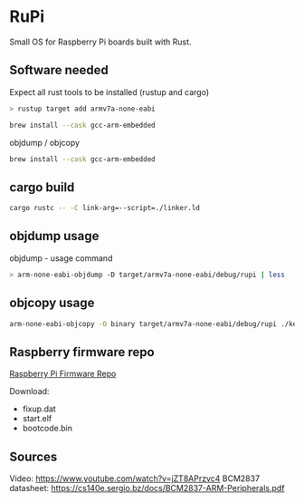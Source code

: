 # RuPi

Small OS for Raspberry Pi boards built with Rust.

## Software needed

Expect all rust tools to be installed (rustup and cargo)

```sh
> rustup target add armv7a-none-eabi
```

```sh
brew install --cask gcc-arm-embedded
```

objdump / objcopy 

```sh
brew install --cask gcc-arm-embedded
```

## cargo build

```sh
cargo rustc -- -C link-arg=--script=./linker.ld
```


## objdump usage

objdump - usage command

```sh
> arm-none-eabi-objdump -D target/armv7a-none-eabi/debug/rupi | less
```

## objcopy usage

```sh
arm-none-eabi-objcopy -O binary target/armv7a-none-eabi/debug/rupi ./kernel7.img
```

## Raspberry firmware repo

[Raspberry Pi Firmware Repo](https://github.com/raspberrypi/firmware)

Download:

- fixup.dat
- start.elf
- bootcode.bin

## Sources

Video: https://www.youtube.com/watch?v=jZT8APrzvc4
BCM2837 datasheet: https://cs140e.sergio.bz/docs/BCM2837-ARM-Peripherals.pdf